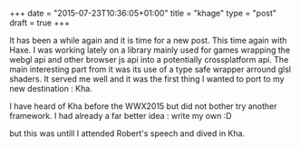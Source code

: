 +++
date = "2015-07-23T10:36:05+01:00"
title = "khage"
type = "post"
draft = true
+++

It has been a while again and it is time for a new post. This time again with Haxe. I was working lately on a library mainly used for games wrapping the webgl api and other browser js api into a potentially crossplatform api. The main interesting part from it was its use of a type safe wrapper arround glsl shaders.
It served me well and it was the first thing I wanted to port to my new destination : Kha.

I have heard of Kha before the WWX2015 but did not bother try another framework. I had already a far better idea : write my own :D

but this was untill I attended Robert's speech and dived in Kha.
